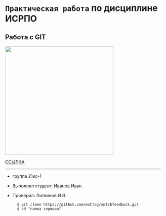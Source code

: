 # ``Практическая работа`` по дисциплине ИСРПО

## Работа с GIT

<p><img src="https://s0.rbk.ru/v6_top_pics/media/img/7/19/756752350085197.webp" width = "350"></p>

<p><a href="https://proglib.io/p/git-cheatsheet">CCЫЛКА</a></p>

-----

* группа 21ис-1
* Выполнил студент: Иванов Иван
* Проверил: Литвинов И.В.

        $ git clone https://github.com/wattag/smtchfeedback.git
        $ cd "папка сервера"
